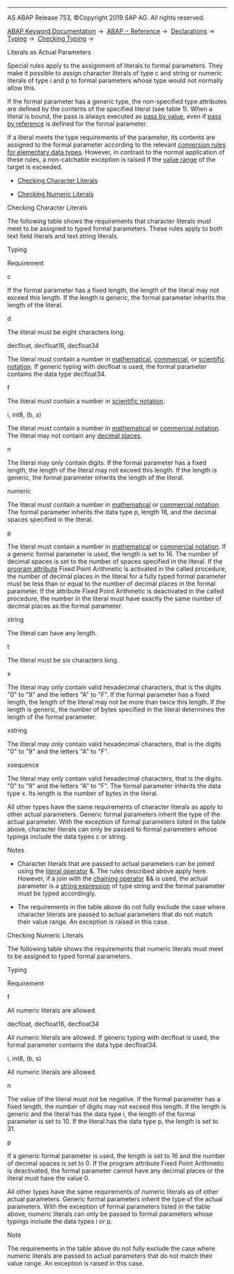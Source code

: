   

* * *

AS ABAP Release 753, ©Copyright 2019 SAP AG. All rights reserved.

[ABAP Keyword Documentation](javascript:call_link\('abenabap.htm'\)) →  [ABAP − Reference](javascript:call_link\('abenabap_reference.htm'\)) →  [Declarations](javascript:call_link\('abendeclarations.htm'\)) →  [Typing](javascript:call_link\('abentyping.htm'\)) →  [Checking Typing](javascript:call_link\('abentyping_check.htm'\)) → 

Literals as Actual Parameters

Special rules apply to the assignment of literals to formal parameters. They make it possible to assign character literals of type c and string or numeric literals of type i and p to formal parameters whose type would not normally allow this.

If the formal parameter has a generic type, the non-specified type attributes are defined by the contents of the specified literal (see table 1). When a literal is bound, the pass is always executed as [pass by value](javascript:call_link\('abenpass_by_value_glosry.htm'\) "Glossary Entry"), even if [pass by reference](javascript:call_link\('abenpass_by_reference_glosry.htm'\) "Glossary Entry") is defined for the formal parameter.

If a literal meets the type requirements of the parameter, its contents are assigned to the formal parameter according to the relevant [conversion rules for elementary data types](javascript:call_link\('abenconversion_elementary.htm'\)). However, in contrast to the normal application of these rules, a non-catchable exception is raised if the [value range](javascript:call_link\('abenvalue_range_glosry.htm'\) "Glossary Entry") of the target is exceeded.

-   [Checking Character Literals](#@@ITOC@@ABENTYPING_LITERALS_1)

-   [Checking Numeric Literals](#@@ITOC@@ABENTYPING_LITERALS_2)

Checking Character Literals

The following table shows the requirements that character literals must meet to be assigned to typed formal parameters. These rules apply to both text field literals and text string literals.

Typing

Requirement

c

If the formal parameter has a fixed length, the length of the literal may not exceed this length. If the length is generic, the formal parameter inherits the length of the literal.

d

The literal must be eight characters long.

decfloat, decfloat16, decfloat34

The literal must contain a number in [mathematical](javascript:call_link\('abenmathematical_notation_glosry.htm'\) "Glossary Entry"), [commercial](javascript:call_link\('abencommercial_notation_glosry.htm'\) "Glossary Entry"), or [scientific notation](javascript:call_link\('abenscientific_notation_glosry.htm'\) "Glossary Entry"). If generic typing with decfloat is used, the formal parameter contains the data type decfloat34.

f

The literal must contain a number in [scientific notation](javascript:call_link\('abenscientific_notation_glosry.htm'\) "Glossary Entry").

i, int8, (b, s)

The literal must contain a number in [mathematical](javascript:call_link\('abenmathematical_notation_glosry.htm'\) "Glossary Entry") or [commercial notation](javascript:call_link\('abencommercial_notation_glosry.htm'\) "Glossary Entry"). The literal may not contain any [decimal places](javascript:call_link\('abenfractional_portion_glosry.htm'\) "Glossary Entry").

n

The literal may only contain digits. If the formal parameter has a fixed length, the length of the literal may not exceed this length. If the length is generic, the formal parameter inherits the length of the literal.

numeric

The literal must contain a number in [mathematical](javascript:call_link\('abenmathematical_notation_glosry.htm'\) "Glossary Entry") or [commercial notation](javascript:call_link\('abencommercial_notation_glosry.htm'\) "Glossary Entry"). The formal parameter inherits the data type p, length 16, and the decimal spaces specified in the literal.

p

The literal must contain a number in [mathematical](javascript:call_link\('abenmathematical_notation_glosry.htm'\) "Glossary Entry") or [commercial notation](javascript:call_link\('abencommercial_notation_glosry.htm'\) "Glossary Entry"). If a generic formal parameter is used, the length is set to 16. The number of decimal spaces is set to the number of spaces specified in the literal. If the [program attribute](javascript:call_link\('abenprogram_attribute_glosry.htm'\) "Glossary Entry") Fixed Point Arithmetic is activated in the called procedure, the number of decimal places in the literal for a fully typed formal parameter must be less than or equal to the number of decimal places in the formal parameter. If the attribute Fixed Point Arithmetic is deactivated in the called procedure, the number in the literal must have exactly the same number of decimal places as the formal parameter.

string

The literal can have any length.

t

The literal must be six characters long.

x

The literal may only contain valid hexadecimal characters, that is the digits "0" to "9" and the letters "A" to "F". If the formal parameter has a fixed length, the length of the literal may not be more than twice this length. If the length is generic, the number of bytes specified in the literal determines the length of the formal parameter.

xstring

The literal may only contain valid hexadecimal characters, that is the digits "0" to "9" and the letters "A" to "F".

xsequence

The literal may only contain valid hexadecimal characters, that is the digits "0" to "9" and the letters "A" to "F". The formal parameter inherits the data type x. Its length is the number of bytes in the literal.

All other types have the same requirements of character literals as apply to other actual parameters. Generic formal parameters inherit the type of the actual parameter. With the exception of formal parameters listed in the table above, character literals can only be passed to formal parameters whose typings include the data types c or string.

Notes

-   Character literals that are passed to actual parameters can be joined using the [literal operator](javascript:call_link\('abenliteral_operator_glosry.htm'\) "Glossary Entry") &. The rules described above apply here. However, if a join with the [chaining operator](javascript:call_link\('abenconcatenation_operator_glosry.htm'\) "Glossary Entry") && is used, the actual parameter is a [string expression](javascript:call_link\('abenstring_expression_glosry.htm'\) "Glossary Entry") of type string and the formal parameter must be typed accordingly.

-   The requirements in the table above do not fully exclude the case where character literals are passed to actual parameters that do not match their value range. An exception is raised in this case.

Checking Numeric Literals

The following table shows the requirements that numeric literals must meet to be assigned to typed formal parameters.

Typing

Requirement

f

All numeric literals are allowed.

decfloat, decfloat16, decfloat34

All numeric literals are allowed. If generic typing with decfloat is used, the formal parameter contains the data type decfloat34.

i, int8, (b, s)

All numeric literals are allowed.

n

The value of the literal must not be negative. If the formal parameter has a fixed length, the number of digits may not exceed this length. If the length is generic and the literal has the data type i, the length of the formal parameter is set to 10. If the literal has the data type p, the length is set to 31.

p

If a generic formal parameter is used, the length is set to 16 and the number of decimal spaces is set to 0. If the program attribute Fixed Point Arithmetic is deactivated, the formal parameter cannot have any decimal places or the literal must have the value 0.

All other types have the same requirements of numeric literals as of other actual parameters. Generic formal parameters inherit the type of the actual parameters. With the exception of formal parameters listed in the table above, numeric literals can only be passed to formal parameters whose typings include the data types i or p.

Note

The requirements in the table above do not fully exclude the case where numeric literals are passed to actual parameters that do not match their value range. An exception is raised in this case.